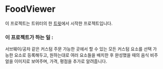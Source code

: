 # FoodViewer

이 프로젝트는 트위터의 한 [트윗](https://twitter.com/Ranol__/status/1201825552006406145 )에서 시작한 프로젝트입니다.



### 이 프로젝트가 하는 일 :

 서브웨이/공차 같은 커스텀 주문 가능한 곳에서 할 수 있는 모든 커스텀 요소를 선택 가능한 요소로 등록해두고, 원하는대로 여러 요소들을 배치한 후 완성했을 때의 음식 비주얼을 이미지로 보여주며, 가격, 평점을 추가로 알려줍니다.

